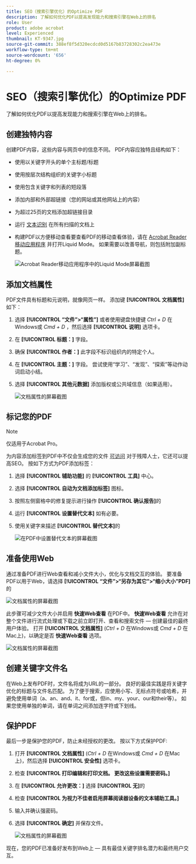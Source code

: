```yaml
---
title: SEO（搜索引擎优化）的Optimize PDF
description: 了解如何优化PDF以提高发现能力和搜索引擎在Web上的排名
role: User
product: adobe acrobat
level: Experienced
thumbnail: KT-9347.jpg
source-git-commit: 388ef8f5d320ecdcd0d5167b83728302c2ea473e
workflow-type: tm+mt
source-wordcount: '656'
ht-degree: 0%

---
```


# SEO（搜索引擎优化）的Optimize PDF

了解如何优化PDF以提高发现能力和搜索引擎在Web上的排名。

## 创建独特内容

创建PDF内容，这些内容与网页中的信息不同。 PDF内容应独特且结构如下：

* 使用以关键字开头的单个主标题/标题
* 使用按层次结构组织的关键字小标题
* 使用包含关键字和列表的短段落
* 添加内部和外部超链接（您的网站或其他网站上的内容）
* 为超过25页的文档添加超链接目录
* 运行 [文本识别](https://experienceleague.adobe.com/docs/document-cloud-learn/acrobat-learning/getting-started/scan-and-ocr.html) 在所有扫描的文档上
* 构建PDF以方便移动查看要查看PDF的移动查看体验，请在 [Acrobat Reader移动应用程序](https://www.adobe.com/acrobat/mobile/acrobat-reader.html) 并打开Liquid Mode。 如果需要以改善导航，则包括附加副标题。

   ![Acrobat Reader移动应用程序中的Liquid Mode屏幕截图](../assets/optimizeseo1.png)

## 添加文档属性

PDF文件具有标题和元说明，就像网页一样。 添加键 **[!UICONTROL 文档属性]** 如下：

1. 选择 **[!UICONTROL “文件”>“属性”]** 或者使用键盘快捷键 *Ctrl + D* 在Windows或 *Cmd + D* ，然后选择 **[!UICONTROL 说明]** 选项卡。
1. 在 **[!UICONTROL 标题：]** 字段。
1. 确保 **[!UICONTROL 作者：]** 此字段不标识组织内的特定个人。
1. 在 **[!UICONTROL 主题：]** 字段。
尝试使用“学习”、“发现”、“探索”等动作动词启动小结。
1. 选择 **[!UICONTROL 其他元数据]** 添加版权或公共域信息（如果适用）。

   ![文档属性的屏幕截图](../assets/optimizeseo2.png)

## 标记您的PDF

>[!NOTE]
>
>仅适用于Acrobat Pro。

为内容添加标签到PDF中不仅会生成您的文件 [可访问](https://experienceleague.adobe.com/docs/document-cloud-learn/acrobat-learning/advanced-tasks/accessibility.html) 对于残障人士，它还可以提高SEO。 按如下方式为PDF添加标签：

1. 选择 **[!UICONTROL 辅助功能]** 的 **[!UICONTROL 工具]** 中心。
1. 选择 **[!UICONTROL 自动为文档添加标签]** 图标。
1. 按照左侧窗格中的修复提示进行操作 **[!UICONTROL 确认报告]**&#x200B;的
1. 运行 **[!UICONTROL 设置替代文本]** 如有必要。
1. 使用关键字来描述 **[!UICONTROL 替代文本]**&#x200B;的

   ![在PDF中设置替代文本的屏幕截图](../assets/optimizeseo3.png)

## 准备使用Web

通过准备PDF进行Web查看和减小文件大小，优化与文档交互的体验。 要准备PDF以用于Web，请选择 **[!UICONTROL “文件”>“另存为其它”>“缩小大小”PDF]**&#x200B;的

![文档属性的屏幕截图](../assets/optimizeseo4.png)

此步骤可减少文件大小并启用 **快速Web查看** 在PDF中。 **快速Web查看** 允许在对整个文件进行流式处理或下载之前立即打开、查看和搜索文件 — 创建最佳的最终用户体验。 打开 **[!UICONTROL 文档属性]** (*Ctrl + D* 在Windows或 *Cmd + D* 在Mac上)，以确定是否 **快速Web查看** 选项。

![文档属性的屏幕截图](../assets/optimizeseo5.png)

## 创建关键字文件名

在Web上发布PDF时，文件名将成为URL的一部分。 良好的最佳实践是将关键字优化的标题与文件名匹配。 为了便于搜索，应使用小写、无标点符号或哈希，并避免使用单词（a、an、and、it、for或，但in、my、your、our和their等）。 如果您使用单独的单词，请在单词之间添加连字符或下划线。

## 保护PDF

最后一步是保护您的PDF，防止未经授权的更改。 按以下方式保护PDF:

1. 打开 **[!UICONTROL 文档属性]** (*Ctrl + D* 在Windows或 *Cmd + D* 在Mac上)，然后选择 **[!UICONTROL 安全性]** 选项卡。
1. 检查 **[!UICONTROL 打印编辑和打印文档。 更改这些设置需要密码。]**
1. 在 **[!UICONTROL 允许更改：]** 选择 **[!UICONTROL 无]**&#x200B;的
1. 检查 **[!UICONTROL 为视力不佳者启用屏幕阅读器设备的文本辅助工具。]**
1. 输入并确认强密码。
1. 选择 **[!UICONTROL 确定]** 并保存文件。

   ![文档属性的屏幕截图](../assets/optimizeseo6.png)

现在，您的PDF已准备好发布到Web上 — 具有最佳关键字排名潜力和最终用户交互。